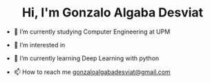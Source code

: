 <h1 align="center">Hi, I'm Gonzalo Algaba Desviat</h1>

- 🔭 I’m currently studying Computer Engineering at UPM
  
- 👀 I’m interested in
  
- 🌱 I’m currently learning Deep Learning with python
  
- 📫 How to reach me gonzaloalgabadesviat@gmail.com


<!---
GonzaloAD7/GonzaloAD7 is a ✨ special ✨ repository because its `README.md` (this file) appears on your GitHub profile.
You can click the Preview link to take a look at your changes.
--->
